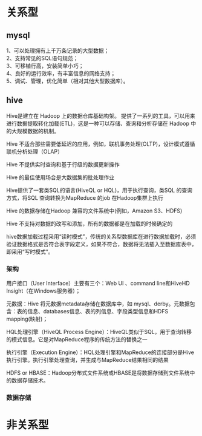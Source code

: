 # 关系型
## mysql
1、可以处理拥有上千万条记录的大型数据；  
2、支持常见的SQL语句规范；  
3、可移植行高，安装简单小巧；  
4、良好的运行效率，有丰富信息的网络支持；  
5、调试、管理，优化简单（相对其他大型数据库）。


## hive
Hive是建立在 Hadoop 上的数据仓库基础构架。
提供了一系列的工具，可以用来进行数据提取转化加载(ETL)，这是一种可以存储、查询和分析存储在 Hadoop 中的大规模数据的机制。

Hive 不适合那些需要低延迟的应用，例如，联机事务处理(OLTP)，设计模式遵循联机分析处理（OLAP）

Hive 不提供实时查询和基于行级的数据更新操作

Hive 的最佳使用场合是大数据集的批处理作业

Hive提供了一套类SQL的语言(HiveQL or HQL)，用于执行查询，类SQL 的查询方式，将SQL 查询转换为MapReduce 的job 在Hadoop集群上执行

Hive 的数据存储在Hadoop 兼容的文件系统中(例如，Amazon S3、HDFS)

Hive 不支持对数据的改写和添加，所有的数据都是在加载的时候确定的

hive数据加载过程采用“读时模式”，传统的关系型数据库在进行数据加载时，必须验证数据格式是否符合表字段定义，如果不符合，数据将无法插入至数据库表中，即采用“写时模式”。

### 架构
用户接口（User Interface）主要有三个：Web UI 、command line和HiveHD Insight（在Windows服务器）；

元数据：Hive 将元数据metadata存储在数据库中，如 mysql、derby。元数据包含：表的信息、databases信息、表的列信息、字段类型信息和HDFS mapping(映射)；

HQL处理引擎（HiveQL Process Engine）：HiveQL类似于SQL，用于查询转移的模式信息。它是对MapReduce程序的传统方法的替换之一

执行引擎（Execution Engine）：HQL处理引擎和MapReduce的连接部分是Hive执行引擎。执行引擎处理查询，并生成与MapReduce结果相同的结果

HDFS or HBASE：Hadoop分布式文件系统或HBASE是将数据存储到文件系统中的数据存储技术。

### 数据存储


# 非关系型